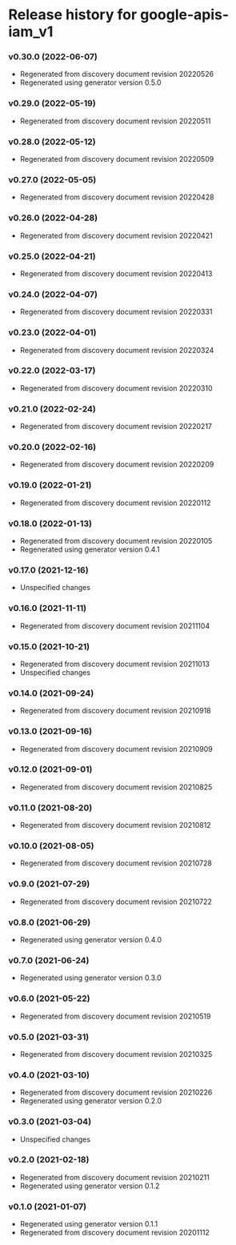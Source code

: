 # Release history for google-apis-iam_v1

### v0.30.0 (2022-06-07)

* Regenerated from discovery document revision 20220526
* Regenerated using generator version 0.5.0

### v0.29.0 (2022-05-19)

* Regenerated from discovery document revision 20220511

### v0.28.0 (2022-05-12)

* Regenerated from discovery document revision 20220509

### v0.27.0 (2022-05-05)

* Regenerated from discovery document revision 20220428

### v0.26.0 (2022-04-28)

* Regenerated from discovery document revision 20220421

### v0.25.0 (2022-04-21)

* Regenerated from discovery document revision 20220413

### v0.24.0 (2022-04-07)

* Regenerated from discovery document revision 20220331

### v0.23.0 (2022-04-01)

* Regenerated from discovery document revision 20220324

### v0.22.0 (2022-03-17)

* Regenerated from discovery document revision 20220310

### v0.21.0 (2022-02-24)

* Regenerated from discovery document revision 20220217

### v0.20.0 (2022-02-16)

* Regenerated from discovery document revision 20220209

### v0.19.0 (2022-01-21)

* Regenerated from discovery document revision 20220112

### v0.18.0 (2022-01-13)

* Regenerated from discovery document revision 20220105
* Regenerated using generator version 0.4.1

### v0.17.0 (2021-12-16)

* Unspecified changes

### v0.16.0 (2021-11-11)

* Regenerated from discovery document revision 20211104

### v0.15.0 (2021-10-21)

* Regenerated from discovery document revision 20211013
* Unspecified changes

### v0.14.0 (2021-09-24)

* Regenerated from discovery document revision 20210918

### v0.13.0 (2021-09-16)

* Regenerated from discovery document revision 20210909

### v0.12.0 (2021-09-01)

* Regenerated from discovery document revision 20210825

### v0.11.0 (2021-08-20)

* Regenerated from discovery document revision 20210812

### v0.10.0 (2021-08-05)

* Regenerated from discovery document revision 20210728

### v0.9.0 (2021-07-29)

* Regenerated from discovery document revision 20210722

### v0.8.0 (2021-06-29)

* Regenerated using generator version 0.4.0

### v0.7.0 (2021-06-24)

* Regenerated using generator version 0.3.0

### v0.6.0 (2021-05-22)

* Regenerated from discovery document revision 20210519

### v0.5.0 (2021-03-31)

* Regenerated from discovery document revision 20210325

### v0.4.0 (2021-03-10)

* Regenerated from discovery document revision 20210226
* Regenerated using generator version 0.2.0

### v0.3.0 (2021-03-04)

* Unspecified changes

### v0.2.0 (2021-02-18)

* Regenerated from discovery document revision 20210211
* Regenerated using generator version 0.1.2

### v0.1.0 (2021-01-07)

* Regenerated using generator version 0.1.1
* Regenerated from discovery document revision 20201112

